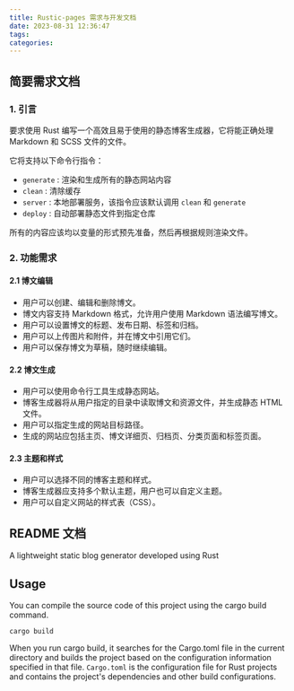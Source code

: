 ```yaml
---
title: Rustic-pages 需求与开发文档
date: 2023-08-31 12:36:47
tags:
categories:
---
```


## 简要需求文档
### 1. 引言

要求使用 Rust 编写一个高效且易于使用的静态博客生成器，它将能正确处理 Markdown 和 SCSS 文件的文件。

它将支持以下命令行指令：

- `generate` : 渲染和生成所有的静态网站内容
- `clean` : 清除缓存
- `server` : 本地部署服务，该指令应该默认调用 `clean` 和 `generate` 
- `deploy` : 自动部署静态文件到指定仓库



所有的内容应该均以变量的形式预先准备，然后再根据规则渲染文件。

### 2. 功能需求

#### 2.1 博文编辑

- 用户可以创建、编辑和删除博文。
- 博文内容支持 Markdown 格式，允许用户使用 Markdown 语法编写博文。
- 用户可以设置博文的标题、发布日期、标签和归档。
- 用户可以上传图片和附件，并在博文中引用它们。
- 用户可以保存博文为草稿，随时继续编辑。

#### 2.2 博文生成

- 用户可以使用命令行工具生成静态网站。
- 博客生成器将从用户指定的目录中读取博文和资源文件，并生成静态 HTML 文件。
- 用户可以指定生成的网站目标路径。
- 生成的网站应包括主页、博文详细页、归档页、分类页面和标签页面。

#### 2.3 主题和样式

- 用户可以选择不同的博客主题和样式。
- 博客生成器应支持多个默认主题，用户也可以自定义主题。
- 用户可以自定义网站的样式表（CSS）。



## README 文档

A lightweight static blog generator developed using Rust

## Usage
You can compile the source code of this project using the cargo build command.
```shell
cargo build
```
When you run cargo build, it searches for the Cargo.toml file in the current directory and builds the project based on the configuration information specified in that file.
`Cargo.toml` is the configuration file for Rust projects and contains the project's dependencies and other build configurations.



